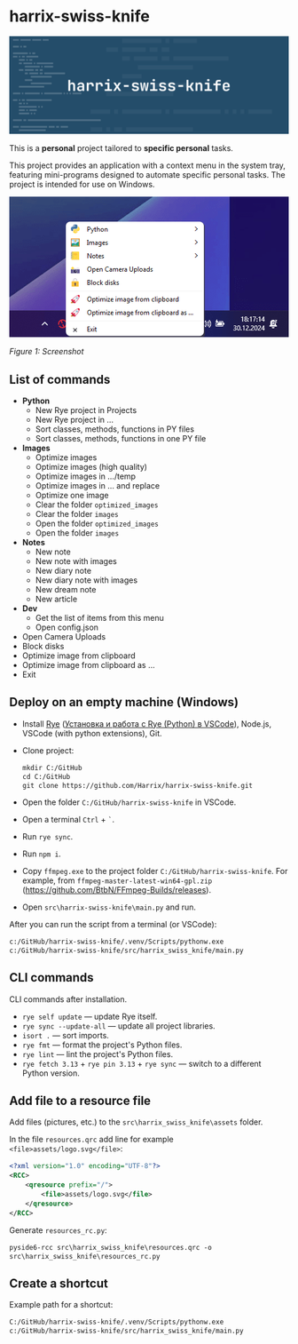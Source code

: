 # harrix-swiss-knife

![harrix-swiss-knife](img/featured-image.svg)

This is a **personal** project tailored to **specific personal** tasks.

This project provides an application with a context menu in the system tray, featuring mini-programs designed to automate specific personal tasks. The project is intended for use on Windows.

![Screenshot](img/screenshoot.png)

_Figure 1: Screenshot_

## List of commands

- **Python**
  - New Rye project in Projects
  - New Rye project in  …
  - Sort classes, methods, functions in PY files
  - Sort classes, methods, functions in one PY file
- **Images**
  - Optimize images
  - Optimize images (high quality)
  - Optimize images in …/temp
  - Optimize images in … and replace
  - Optimize one image
  - Clear the folder `optimized_images`
  - Clear the folder `images`
  - Open the folder `optimized_images`
  - Open the folder `images`
- **Notes**
  - New note
  - New note with images
  - New diary note
  - New diary note with images
  - New dream note
  - New article
- **Dev**
  - Get the list of items from this menu
  - Open config.json
- Open Camera Uploads
- Block disks
- Optimize image from clipboard
- Optimize image from clipboard as …
- Exit

## Deploy on an empty machine (Windows)

- Install [Rye](https://rye.astral.sh) ([Установка и работа с Rye (Python) в VSCode](https://github.com/Harrix/harrix.dev-articles-2024/blob/main/rye-vscode-python/rye-vscode-python.md)), Node.js, VSCode (with python extensions), Git.

- Clone project:

  ```shell
  mkdir C:/GitHub
  cd C:/GitHub
  git clone https://github.com/Harrix/harrix-swiss-knife.git
  ```

- Open the folder `C:/GitHub/harrix-swiss-knife` in VSCode.

- Open a terminal `Ctrl` + `` ` ``.

- Run `rye sync`.

- Run `npm i`.

- Copy `ffmpeg.exe` to the project folder `C:/GitHub/harrix-swiss-knife`. For example, from `ffmpeg-master-latest-win64-gpl.zip` (<https://github.com/BtbN/FFmpeg-Builds/releases>).

- Open `src\harrix-swiss-knife\main.py` and run.

After you can run the script from a terminal (or VSCode):

```shell
c:/GitHub/harrix-swiss-knife/.venv/Scripts/pythonw.exe c:/GitHub/harrix-swiss-knife/src/harrix_swiss_knife/main.py
```

## CLI commands

CLI commands after installation.

- `rye self update` — update Rye itself.
- `rye sync --update-all` — update all project libraries.
- `isort .` — sort imports.
- `rye fmt` — format the project's Python files.
- `rye lint` — lint the project's Python files.
- `rye fetch 3.13` + `rye pin 3.13` + `rye sync` — switch to a different Python version.

## Add file to a resource file

Add files (pictures, etc.) to the `src\harrix_swiss_knife\assets` folder.

In the file `resources.qrc` add line for example `<file>assets/logo.svg</file>`:

```xml
<?xml version="1.0" encoding="UTF-8"?>
<RCC>
    <qresource prefix="/">
        <file>assets/logo.svg</file>
    </qresource>
</RCC>
```

Generate `resources_rc.py`:

```shell
pyside6-rcc src\harrix_swiss_knife\resources.qrc -o src\harrix_swiss_knife\resources_rc.py
```

## Create a shortcut

Example path for a shortcut:

```shell
C:/GitHub/harrix-swiss-knife/.venv/Scripts/pythonw.exe c:/GitHub/harrix-swiss-knife/src/harrix_swiss_knife/main.py
```
